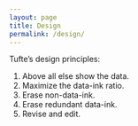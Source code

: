 ```yaml
---
layout: page
title: Design
permalink: /design/
---
```




Tufte’s design principles:

1. Above all else show the data.
2. Maximize the data-ink ratio.
3. Erase non-data-ink.
4. Erase redundant data-ink.
5. Revise and edit.

